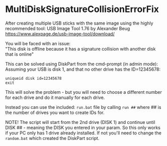 # MultiDiskSignatureCollisionErrorFix

After creating multiple USB sticks with the same image using the highly recommended tool: 
USB Image Tool 1.76  by Alexander Beug  
https://www.alexpage.de/usb-image-tool/download/  

You will be faced with an issue:  
"This disk is offline because it has a signature collision with another disk that is online"   

This can be solved using DiskPart from the cmd-prompt (in admin mode):
Assuming your USB is disk 1, and that no other drive has the ID=12345678:

```select disk 1   
uniqueid disk id=12345678  
exit
```

This will solve the problem - but you will need to choose a different number for each drive and do it manually for each drive.  

Instead you can use the included: ```run.bat``` file by calling ```run ##``` where ## is the number of drives you want to create IDs for.  

NOTE! The script will start from the 2nd drive (DISK 1) and continue until DISK ## - meaning the DISK you entered in your param.  So this only works if  your PC only has 1 drive already installed.  If not you'll need to change the ```random.bat``` which created the DiskPart script.
